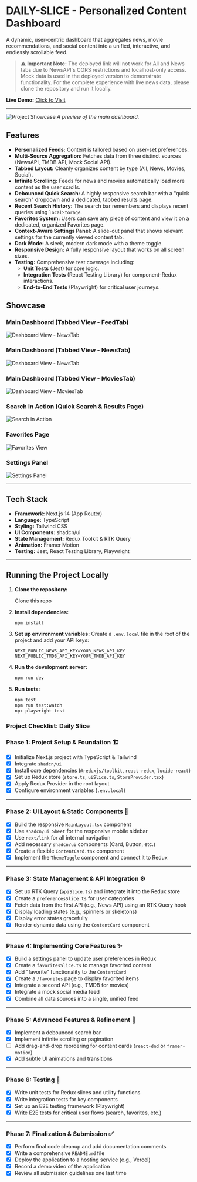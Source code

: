 # DAILY-SLICE - Personalized Content Dashboard

A dynamic, user-centric dashboard that aggregates news, movie recommendations, and social content into a unified, interactive, and endlessly scrollable feed.

> **⚠️ Important Note:** The deployed link will not work for All and News tabs due to NewsAPI's CORS restrictions and localhost-only access. Mock data is used in the deployed version to demonstrate functionality. For the complete experience with live news data, please clone the repository and run it locally.

**Live Demo:** [Click to Visit](https://daily-slice-omega.vercel.app/)

---

![Project Showcase](./screenshots/showcase.png)
*A preview of the main dashboard.*

## Features

- **Personalized Feeds:** Content is tailored based on user-set preferences.
- **Multi-Source Aggregation:** Fetches data from three distinct sources (NewsAPI, TMDB API, Mock Social API).
- **Tabbed Layout:** Cleanly organizes content by type (All, News, Movies, Social).
- **Infinite Scrolling:** Feeds for news and movies automatically load more content as the user scrolls.
- **Debounced Quick Search:** A highly responsive search bar with a "quick search" dropdown and a dedicated, tabbed results page.
- **Recent Search History:** The search bar remembers and displays recent queries using `localStorage`.
- **Favorites System:** Users can save any piece of content and view it on a dedicated, organized Favorites page.
- **Context-Aware Settings Panel:** A slide-out panel that shows relevant settings for the currently viewed content tab.
- **Dark Mode:** A sleek, modern dark mode with a theme toggle.
- **Responsive Design:** A fully responsive layout that works on all screen sizes.
- **Testing:** Comprehensive test coverage including:
    - **Unit Tests** (Jest) for core logic.
    - **Integration Tests** (React Testing Library) for component-Redux interactions.
    - **End-to-End Tests** (Playwright) for critical user journeys.

## Showcase

### Main Dashboard (Tabbed View - FeedTab)
![Dashboard View - NewsTab](./screenshots/feedTab.png)
### Main Dashboard (Tabbed View - NewsTab)
![Dashboard View - NewsTab](./screenshots/newsTab.png)
### Main Dashboard (Tabbed View - MoviesTab)
![Dashboard View - MoviesTab](./screenshots/movieTab.png)

### Search in Action (Quick Search & Results Page)
![Search in Action](./screenshots/search.gif)

### Favorites Page
![Favorites View](./screenshots/favorites.png)

### Settings Panel
![Settings Panel](./screenshots/settingsPanel.png)

---

## Tech Stack

- **Framework:** Next.js 14 (App Router)
- **Language:** TypeScript
- **Styling:** Tailwind CSS
- **UI Components:** shadcn/ui
- **State Management:** Redux Toolkit & RTK Query
- **Animation:** Framer Motion
- **Testing:** Jest, React Testing Library, Playwright

---



## Running the Project Locally

1.  **Clone the repository:**
    <br>

    Clone this repo

2.  **Install dependencies:**
    ```bash
    npm install
    ```
3.  **Set up environment variables:**
    Create a `.env.local` file in the root of the project and add your API keys:
    ```
    NEXT_PUBLIC_NEWS_API_KEY=YOUR_NEWS_API_KEY
    NEXT_PUBLIC_TMDB_API_KEY=YOUR_TMDB_API_KEY
    ```
4.  **Run the development server:**
    ```bash
    npm run dev
    ```
5.  **Run tests:**
    ```bash
    npm test
    npm run test:watch
    npx playwright test
    ```












### **Project Checklist: Daily Slice**

### **Phase 1: Project Setup & Foundation 🏗️**

- [x]  Initialize Next.js project with TypeScript & Tailwind
- [x]  Integrate `shadcn/ui`
- [x]  Install core dependencies (`@reduxjs/toolkit`, `react-redux`, `lucide-react`)
- [x]  Set up Redux store (`store.ts`, `uiSlice.ts`, `StoreProvider.tsx`)
- [x]  Apply Redux Provider in the root layout
- [x]  Configure environment variables (`.env.local`)

---

### **Phase 2: UI Layout & Static Components 🎨**

- [x]  Build the responsive `MainLayout.tsx` component
- [x]  Use `shadcn/ui Sheet` for the responsive mobile sidebar
- [x]  Use `next/link` for all internal navigation
- [x]  Add necessary `shadcn/ui` components (Card, Button, etc.)
- [x]  Create a flexible `ContentCard.tsx` component
- [x]  Implement the `ThemeToggle` component and connect it to Redux

---

### **Phase 3: State Management & API Integration ⚙️**

- [x]  Set up RTK Query (`apiSlice.ts`) and integrate it into the Redux store
- [x]  Create a `preferencesSlice.ts` for user categories
- [x]  Fetch data from the first API (e.g., News API) using an RTK Query hook
- [x]  Display loading states (e.g., spinners or skeletons)
- [x]  Display error states gracefully
- [x]  Render dynamic data using the `ContentCard` component

---

### **Phase 4: Implementing Core Features ✨**

- [x]  Build a settings panel to update user preferences in Redux
- [x]  Create a `favoritesSlice.ts` to manage favorited content
- [x]  Add "favorite" functionality to the `ContentCard`
- [x]  Create a `/favorites` page to display favorited items
- [x]  Integrate a second API (e.g., TMDB for movies)
- [x]  Integrate a mock social media feed
- [x]  Combine all data sources into a single, unified feed

---

### **Phase 5: Advanced Features & Refinement 🚀**

- [x]  Implement a debounced search bar
- [x]  Implement infinite scrolling or pagination
- [ ] Add drag-and-drop reordering for content cards (`react-dnd` or `framer-motion`)
- [x]  Add subtle UI animations and transitions

---

### **Phase 6: Testing 🧪**

- [x]  Write unit tests for Redux slices and utility functions
- [x]  Write integration tests for key components
- [x]  Set up an E2E testing framework (Playwright)
- [x]  Write E2E tests for critical user flows (search, favorites, etc.)

---

### **Phase 7: Finalization & Submission ✅**

- [x]  Perform final code cleanup and add documentation comments
- [x]  Write a comprehensive `README.md` file
- [x]  Deploy the application to a hosting service (e.g., Vercel)
- [x]  Record a demo video of the application
- [x]  Review all submission guidelines one last time
